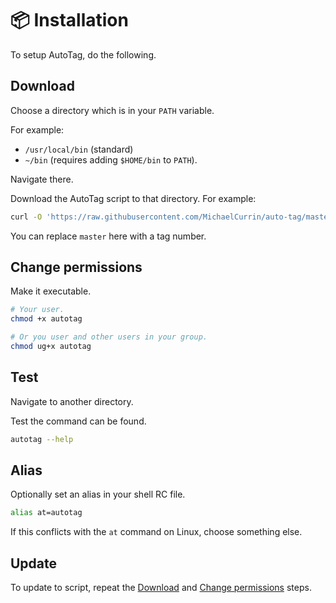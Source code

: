 # 📦 Installation

To setup AutoTag, do the following.


## Download

Choose a directory which is in your `PATH` variable.

For example:

- `/usr/local/bin` (standard)
- `~/bin` (requires adding `$HOME/bin` to `PATH`).

Navigate there.

Download the AutoTag script to that directory. For example:

```sh
curl -O 'https://raw.githubusercontent.com/MichaelCurrin/auto-tag/master/autotag'
```

You can replace `master` here with a tag number.


## Change permissions

Make it executable.

```sh
# Your user.
chmod +x autotag

# Or you user and other users in your group.
chmod ug+x autotag
```

## Test

Navigate to another directory.

Test the command can be found.

```sh
autotag --help
```

## Alias

Optionally set an alias in your shell RC file.

```sh
alias at=autotag
```

If this conflicts with the `at` command on Linux, choose something else.


## Update

To update to script, repeat the [Download](#download) and [Change permissions](#change-permissions) steps.
